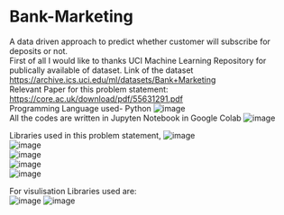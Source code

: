 # Bank-Marketing
A data driven approach to predict whether customer will subscribe for deposits or not.<br>
First of all I would like to thanks UCI Machine Learning Repository for publically available of dataset. Link of the dataset https://archive.ics.uci.edu/ml/datasets/Bank+Marketing <br>
Relevant Paper for this problem statement: https://core.ac.uk/download/pdf/55631291.pdf <br>
Programming Language used- Python ![image](https://user-images.githubusercontent.com/40769717/110240060-1e848c80-7f70-11eb-90d7-f246219464df.png)<br>
All the codes are written in Jupyten Notebook in Google Colab ![image](https://user-images.githubusercontent.com/40769717/110240100-4378ff80-7f70-11eb-877d-64003623fec7.png)<br>
 
Libraries used in this problem statement,
![image](https://user-images.githubusercontent.com/40769717/110239956-a28a4480-7f6f-11eb-8f64-836a68aae822.png)<br>
![image](https://user-images.githubusercontent.com/40769717/110239968-addd7000-7f6f-11eb-8b99-6557304936cf.png)<br>
![image](https://user-images.githubusercontent.com/40769717/110239980-bb92f580-7f6f-11eb-831c-18af1e5bf51b.png)<br>
![image](https://user-images.githubusercontent.com/40769717/110239988-c9487b00-7f6f-11eb-97bd-d300d2ffaad3.png)<br>
![image](https://user-images.githubusercontent.com/40769717/110239999-d2d1e300-7f6f-11eb-848f-dac51cab0080.png)<br>

For visulisation Libraries used are:<br> ![image](https://user-images.githubusercontent.com/40769717/110240133-7cb16f80-7f70-11eb-86ab-4a187c7bdd04.png)
![image](https://user-images.githubusercontent.com/40769717/110240152-8c30b880-7f70-11eb-9131-fb9cab53d6c6.png)<br>


